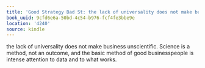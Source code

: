 ```yaml
---
title: 'Good Strategy Bad St: the lack of universality does not make business unscientific…'
book_uuid: 9cfd6e6a-50bd-4c54-b976-fcf4fe3bbe9e
location: '4240'
source: kindle
---
```


the lack of universality does not make business unscientific. Science is a method, not an outcome, and the basic method of good businesspeople is intense attention to data and to what works.